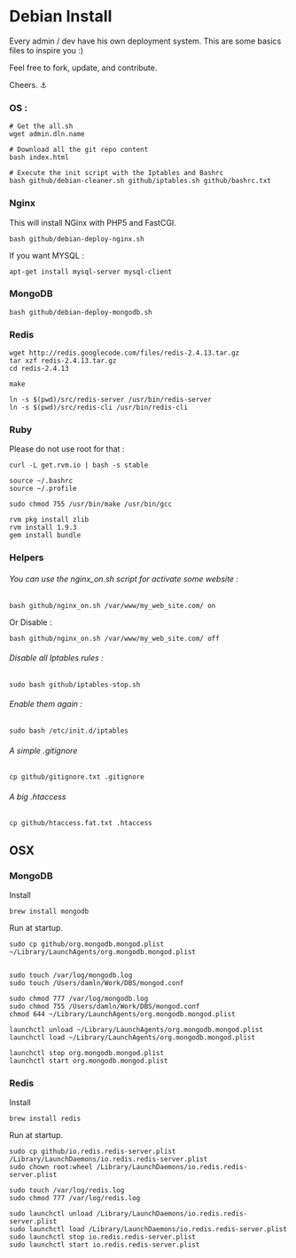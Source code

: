# Debian Install


Every admin / dev have his own deployment system. This are some basics files to inspire you :)

Feel free to fork, update, and contribute.

Cheers. ⚓

### OS :
    
    # Get the all.sh
    wget admin.dln.name
       
    # Download all the git repo content
    bash index.html 
    
    # Execute the init script with the Iptables and Bashrc
    bash github/debian-cleaner.sh github/iptables.sh github/bashrc.txt


### Nginx

This will install NGinx with PHP5 and FastCGI.

    bash github/debian-deploy-nginx.sh

If you want MYSQL :
    
    apt-get install mysql-server mysql-client
    
### MongoDB

    bash github/debian-deploy-mongodb.sh

### Redis

    wget http://redis.googlecode.com/files/redis-2.4.13.tar.gz
    tar xzf redis-2.4.13.tar.gz
    cd redis-2.4.13

    make

    ln -s $(pwd)/src/redis-server /usr/bin/redis-server
    ln -s $(pwd)/src/redis-cli /usr/bin/redis-cli


### Ruby

Please do not use root for that :

    curl -L get.rvm.io | bash -s stable

    source ~/.bashrc
    source ~/.profile
    
    sudo chmod 755 /usr/bin/make /usr/bin/gcc
    
    rvm pkg install zlib
    rvm install 1.9.3
    gem install bundle


### Helpers

###### You can use the nginx_on.sh script for activate some website :

    bash github/nginx_on.sh /var/www/my_web_site.com/ on
    

Or Disable :

    bash github/nginx_on.sh /var/www/my_web_site.com/ off
    

###### Disable all Iptables rules :

    sudo bash github/iptables-stop.sh

###### Enable them again :

    sudo bash /etc/init.d/iptables

###### A simple .gitignore

    cp github/gitignore.txt .gitignore
 
 
###### A big .htaccess

    cp github/htaccess.fat.txt .htaccess
    

## OSX

### MongoDB

Install

    brew install mongodb

Run at startup.
    
    sudo cp github/org.mongodb.mongod.plist ~/Library/LaunchAgents/org.mongodb.mongod.plist 
       
    
    sudo touch /var/log/mongodb.log
    sudo touch /Users/damln/Work/DBS/mongod.conf
    
    sudo chmod 777 /var/log/mongodb.log
    sudo chmod 755 /Users/damln/Work/DBS/mongod.conf
    chmod 644 ~/Library/LaunchAgents/org.mongodb.mongod.plist
    
    launchctl unload ~/Library/LaunchAgents/org.mongodb.mongod.plist 
    launchctl load ~/Library/LaunchAgents/org.mongodb.mongod.plist 
    
    launchctl stop org.mongodb.mongod.plist
    launchctl start org.mongodb.mongod.plist
    

### Redis
   
Install 
 
    brew install redis

Run at startup.
    
    sudo cp github/io.redis.redis-server.plist /Library/LaunchDaemons/io.redis.redis-server.plist
    sudo chown root:wheel /Library/LaunchDaemons/io.redis.redis-server.plist
    
    sudo touch /var/log/redis.log
    sudo chmod 777 /var/log/redis.log
    
    sudo launchctl unload /Library/LaunchDaemons/io.redis.redis-server.plist
    sudo launchctl load /Library/LaunchDaemons/io.redis.redis-server.plist
    sudo launchctl stop io.redis.redis-server.plist
    sudo launchctl start io.redis.redis-server.plist
